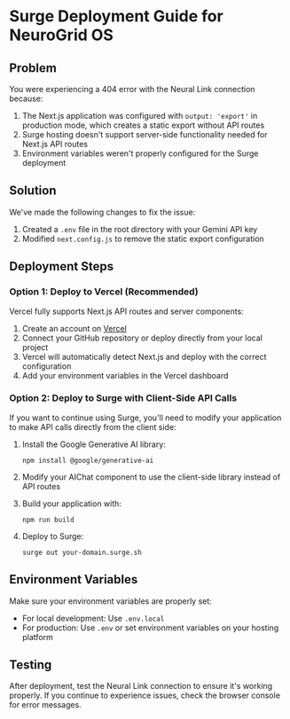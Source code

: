 # Surge Deployment Guide for NeuroGrid OS

## Problem

You were experiencing a 404 error with the Neural Link connection because:

1. The Next.js application was configured with `output: 'export'` in production mode, which creates a static export without API routes
2. Surge hosting doesn't support server-side functionality needed for Next.js API routes
3. Environment variables weren't properly configured for the Surge deployment

## Solution

We've made the following changes to fix the issue:

1. Created a `.env` file in the root directory with your Gemini API key
2. Modified `next.config.js` to remove the static export configuration

## Deployment Steps

### Option 1: Deploy to Vercel (Recommended)

Vercel fully supports Next.js API routes and server components:

1. Create an account on [Vercel](https://vercel.com)
2. Connect your GitHub repository or deploy directly from your local project
3. Vercel will automatically detect Next.js and deploy with the correct configuration
4. Add your environment variables in the Vercel dashboard

### Option 2: Deploy to Surge with Client-Side API Calls

If you want to continue using Surge, you'll need to modify your application to make API calls directly from the client side:

1. Install the Google Generative AI library:
   ```
   npm install @google/generative-ai
   ```

2. Modify your AIChat component to use the client-side library instead of API routes
3. Build your application with:
   ```
   npm run build
   ```

4. Deploy to Surge:
   ```
   surge out your-domain.surge.sh
   ```

## Environment Variables

Make sure your environment variables are properly set:

- For local development: Use `.env.local`
- For production: Use `.env` or set environment variables on your hosting platform

## Testing

After deployment, test the Neural Link connection to ensure it's working properly. If you continue to experience issues, check the browser console for error messages.